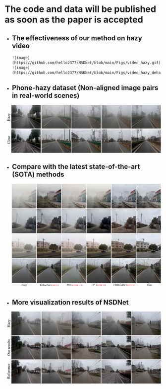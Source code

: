 # The code and data will be published as soon as the paper is accepted

* ## The effectiveness of our method on hazy video
      ![image](https://github.com/hello2377/NSDNet/blob/main/Figs/video_hazy.gif) ![image](https://github.com/hello2377/NSDNet/blob/main/Figs/video_hazy_dehazing.gif)

* ## Phone-hazy dataset (Non-aligned image pairs in real-world scenes)
![image](https://github.com/hello2377/NSDNet/blob/main/Figs/Non-aligned_image_pairs.png)

* ## Compare with the latest state-of-the-art (SOTA) methods
![image](https://github.com/hello2377/NSDNet/blob/main/Figs/Comparison_of_results.png)

* ## More visualization results of NSDNet
![image](https://github.com/hello2377/NSDNet/blob/main/Figs/More_results.png)
